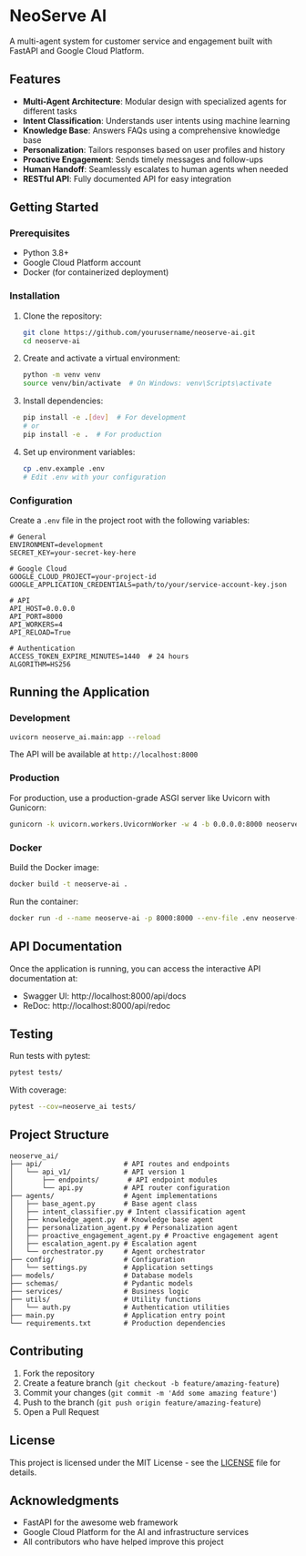 # NeoServe AI

A multi-agent system for customer service and engagement built with FastAPI and Google Cloud Platform.

## Features

- **Multi-Agent Architecture**: Modular design with specialized agents for different tasks
- **Intent Classification**: Understands user intents using machine learning
- **Knowledge Base**: Answers FAQs using a comprehensive knowledge base
- **Personalization**: Tailors responses based on user profiles and history
- **Proactive Engagement**: Sends timely messages and follow-ups
- **Human Handoff**: Seamlessly escalates to human agents when needed
- **RESTful API**: Fully documented API for easy integration

## Getting Started

### Prerequisites

- Python 3.8+
- Google Cloud Platform account
- Docker (for containerized deployment)

### Installation

1. Clone the repository:
   ```bash
   git clone https://github.com/yourusername/neoserve-ai.git
   cd neoserve-ai
   ```

2. Create and activate a virtual environment:
   ```bash
   python -m venv venv
   source venv/bin/activate  # On Windows: venv\Scripts\activate
   ```

3. Install dependencies:
   ```bash
   pip install -e .[dev]  # For development
   # or
   pip install -e .  # For production
   ```

4. Set up environment variables:
   ```bash
   cp .env.example .env
   # Edit .env with your configuration
   ```

### Configuration

Create a `.env` file in the project root with the following variables:

```env
# General
ENVIRONMENT=development
SECRET_KEY=your-secret-key-here

# Google Cloud
GOOGLE_CLOUD_PROJECT=your-project-id
GOOGLE_APPLICATION_CREDENTIALS=path/to/your/service-account-key.json

# API
API_HOST=0.0.0.0
API_PORT=8000
API_WORKERS=4
API_RELOAD=True

# Authentication
ACCESS_TOKEN_EXPIRE_MINUTES=1440  # 24 hours
ALGORITHM=HS256
```

## Running the Application

### Development

```bash
uvicorn neoserve_ai.main:app --reload
```

The API will be available at `http://localhost:8000`

### Production

For production, use a production-grade ASGI server like Uvicorn with Gunicorn:

```bash
gunicorn -k uvicorn.workers.UvicornWorker -w 4 -b 0.0.0.0:8000 neoserve_ai.main:app
```

### Docker

Build the Docker image:

```bash
docker build -t neoserve-ai .
```

Run the container:

```bash
docker run -d --name neoserve-ai -p 8000:8000 --env-file .env neoserve-ai
```

## API Documentation

Once the application is running, you can access the interactive API documentation at:

- Swagger UI: http://localhost:8000/api/docs
- ReDoc: http://localhost:8000/api/redoc

## Testing

Run tests with pytest:

```bash
pytest tests/
```

With coverage:

```bash
pytest --cov=neoserve_ai tests/
```

## Project Structure

```
neoserve_ai/
├── api/                    # API routes and endpoints
│   └── api_v1/             # API version 1
│       ├── endpoints/       # API endpoint modules
│       └── api.py          # API router configuration
├── agents/                 # Agent implementations
│   ├── base_agent.py       # Base agent class
│   ├── intent_classifier.py # Intent classification agent
│   ├── knowledge_agent.py  # Knowledge base agent
│   ├── personalization_agent.py # Personalization agent
│   ├── proactive_engagement_agent.py # Proactive engagement agent
│   ├── escalation_agent.py # Escalation agent
│   └── orchestrator.py     # Agent orchestrator
├── config/                 # Configuration
│   └── settings.py         # Application settings
├── models/                 # Database models
├── schemas/                # Pydantic models
├── services/               # Business logic
├── utils/                  # Utility functions
│   └── auth.py             # Authentication utilities
├── main.py                 # Application entry point
└── requirements.txt        # Production dependencies
```

## Contributing

1. Fork the repository
2. Create a feature branch (`git checkout -b feature/amazing-feature`)
3. Commit your changes (`git commit -m 'Add some amazing feature'`)
4. Push to the branch (`git push origin feature/amazing-feature`)
5. Open a Pull Request

## License

This project is licensed under the MIT License - see the [LICENSE](LICENSE) file for details.

## Acknowledgments

- FastAPI for the awesome web framework
- Google Cloud Platform for the AI and infrastructure services
- All contributors who have helped improve this project
